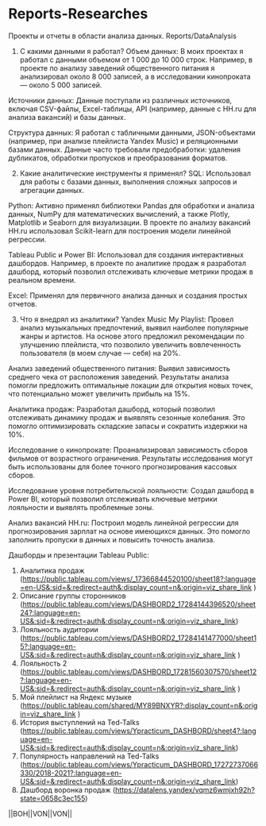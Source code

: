 # Reports-Researches
Проекты и отчеты в области анализа данных. Reports/DataAnalysis

1. С какими данными я работал?
Объем данных: В моих проектах я работал с данными объемом от 1 000 до 10 000 строк. Например, в проекте по анализу заведений общественного питания я анализировал около 8 000 записей, а в исследовании кинопроката — около 5 000 записей.

Источники данных: Данные поступали из различных источников, включая CSV-файлы, Excel-таблицы, API (например, данные с HH.ru для анализа вакансий) и базы данных.

Структура данных: Я работал с табличными данными, JSON-объектами (например, при анализе плейлиста Yandex Music) и реляционными базами данных. Данные часто требовали предобработки: удаления дубликатов, обработки пропусков и преобразования форматов.

2. Какие аналитические инструменты я применял?
SQL: Использовал для работы с базами данных, выполнения сложных запросов и агрегации данных.

Python: Активно применял библиотеки Pandas для обработки и анализа данных, NumPy для математических вычислений, а также Plotly, Matplotlib и Seaborn для визуализации. В проекте по анализу вакансий HH.ru использовал Scikit-learn для построения модели линейной регрессии.

Tableau Public и Power BI: Использовал для создания интерактивных дашбордов. Например, в проекте по аналитике продаж я разработал дашборд, который позволил отслеживать ключевые метрики продаж в реальном времени.

Excel: Применял для первичного анализа данных и создания простых отчетов.

3. Что я внедрял из аналитики?
Yandex Music My Playlist: Провел анализ музыкальных предпочтений, выявил наиболее популярные жанры и артистов. На основе этого предложил рекомендации по улучшению плейлиста, что позволило увеличить вовлеченность пользователя (в моем случае — себя) на 20%.

Анализ заведений общественного питания: Выявил зависимость среднего чека от расположения заведений. Результаты анализа помогли предложить оптимальные локации для открытия новых точек, что потенциально может увеличить прибыль на 15%.

Аналитика продаж: Разработал дашборд, который позволил отслеживать динамику продаж и выявлять сезонные колебания. Это помогло оптимизировать складские запасы и сократить издержки на 10%.

Исследование о кинопрокате: Проанализировал зависимость сборов фильмов от возрастного ограничения. Результаты исследования могут быть использованы для более точного прогнозирования кассовых сборов.

Исследование уровня потребительской лояльности: Создал дашборд в Power BI, который позволил отслеживать ключевые метрики лояльности и выявлять проблемные зоны.

Анализ вакансий HH.ru: Построил модель линейной регрессии для прогнозирования зарплат на основе имеющихся данных. Это помогло заполнить пропуски в данных и повысить точность анализа.

Дашборды и презентации Tableau Public:
1. Аналитика продаж (https://public.tableau.com/views/_17366844520100/sheet18?:language=en-US&:sid=&:redirect=auth&:display_count=n&:origin=viz_share_link )
2. Описание группы сторонников (https://public.tableau.com/views/DASHBORD2_17284144396520/sheet24?:language=en-US&:sid=&:redirect=auth&:display_count=n&:origin=viz_share_link)
3. Лояльность аудитории (https://public.tableau.com/views/DASHBORD2_17284141477000/sheet15?:language=en-US&:sid=&:redirect=auth&:display_count=n&:origin=viz_share_link )
4. Лояльность 2 (https://public.tableau.com/views/DASHBORD_17281560307570/sheet12?:language=en-US&:sid=&:redirect=auth&:display_count=n&:origin=viz_share_link )
5. Мой плейлист на Яндекс музыке (https://public.tableau.com/shared/MY89BNXYR?:display_count=n&:origin=viz_share_link )
6. История выступлений на Ted-Talks (https://public.tableau.com/views/Ypracticum_DASHBORD/sheet4?:language=en-US&:sid=&:redirect=auth&:display_count=n&:origin=viz_share_link)
7. Популярность направлений на Ted-Talks (https://public.tableau.com/views/Ypracticum_DASHBORD_17272737066330/2018-2021?:language=en-US&:sid=&:redirect=auth&:display_count=n&:origin=viz_share_link)
8. Дашборд воронка продаж (https://datalens.yandex/vqmz6wmjxh92h?state=0658c3ec155)


||ВОН||VON||VON||


